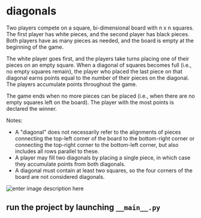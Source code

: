 # diagonals

Two players compete on a square, bi-dimensional board with n x n squares. The first player has white pieces, and the second player has black pieces. Both players have as many pieces as needed, and the board is empty at the beginning of the game.

The white player goes first, and the players take turns placing one of their pieces on an empty square. When a diagonal of squares becomes full (i.e., no empty squares remain), the player who placed the last piece on that diagonal earns points equal to the number of their pieces on the diagonal. The players accumulate points throughout the game.

The game ends when no more pieces can be placed (i.e., when there are no empty squares left on the board). The player with the most points is declared the winner.

Notes:

-   A "diagonal" does not necessarily refer to the alignments of pieces connecting the top-left corner of the board to the bottom-right corner or connecting the top-right corner to the bottom-left corner, but also includes all rows parallel to these.
-   A player may fill two diagonals by placing a single piece, in which case they accumulate points from both diagonals.
-   A diagonal must contain at least two squares, so the four corners of the board are not considered diagonals.

![enter image description here](https://cdn.discordapp.com/attachments/916017396689555496/1095643747447996507/image.png)

## run the project by launching `__main__.py`